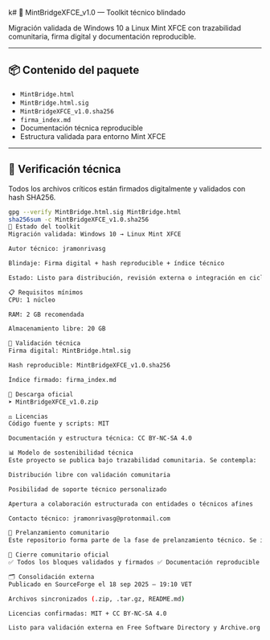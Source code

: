 k# 🧱 MintBridgeXFCE_v1.0 — Toolkit técnico blindado

Migración validada de Windows 10 a Linux Mint XFCE con trazabilidad comunitaria, firma digital y documentación reproducible.

---

## 📦 Contenido del paquete

- `MintBridge.html`
- `MintBridge.html.sig`
- `MintBridgeXFCE_v1.0.sha256`
- `firma_index.md`
- Documentación técnica reproducible
- Estructura validada para entorno Mint XFCE

---

## 🔐 Verificación técnica

Todos los archivos críticos están firmados digitalmente y validados con hash SHA256.

```bash
gpg --verify MintBridge.html.sig MintBridge.html
sha256sum -c MintBridgeXFCE_v1.0.sha256
📌 Estado del toolkit
Migración validada: Windows 10 → Linux Mint XFCE

Autor técnico: jramonrivasg

Blindaje: Firma digital + hash reproducible + índice técnico

Estado: Listo para distribución, revisión externa o integración en ciclos derivados

📋 Requisitos mínimos
CPU: 1 núcleo

RAM: 2 GB recomendada

Almacenamiento libre: 20 GB

🧪 Validación técnica
Firma digital: MintBridge.html.sig

Hash reproducible: MintBridgeXFCE_v1.0.sha256

Índice firmado: firma_index.md

📎 Descarga oficial
➤ MintBridgeXFCE_v1.0.zip

⚖️ Licencias
Código fuente y scripts: MIT

Documentación y estructura técnica: CC BY-NC-SA 4.0

📊 Modelo de sostenibilidad técnica
Este proyecto se publica bajo trazabilidad comunitaria. Se contempla:

Distribución libre con validación comunitaria

Posibilidad de soporte técnico personalizado

Apertura a colaboración estructurada con entidades o técnicos afines

Contacto técnico: jramonrivasg@protonmail.com

📣 Prelanzamiento comunitario
Este repositorio forma parte de la fase de prelanzamiento técnico. Se invita a validar, colaborar y proponer mejoras.

🧾 Cierre comunitario oficial
✅ Todos los bloques validados y firmados ✅ Documentación reproducible archivada ✅ Blindaje comunitario preservado ✅ Publicación oficial completada bajo el estándar jramonrivasg

🗂️ Consolidación externa
Publicado en SourceForge el 18 sep 2025 – 19:10 VET

Archivos sincronizados (.zip, .tar.gz, README.md)

Licencias confirmadas: MIT + CC BY-NC-SA 4.0

Listo para validación externa en Free Software Directory y Archive.org
